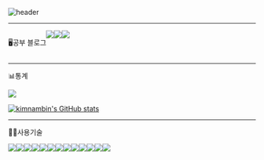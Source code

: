 ![header](https://capsule-render.vercel.app/api?type=waving&color=e6e6fa&text=%20kimnambin's%20GitHub%20👋&animation=twinkling&fontSize=35&fontAlignY=40&fontAlign=70&height=250)
<hr>
<div class="contanier" style="display:flex; flex-direction:row;">

<p>🖥️공부 블로그</p>
<a href="https://nanifood.tistory.com/">
<img src="https://img.shields.io/badge/Tistory-000000?style=for-the-badge&logo=Tistory&logoColor=white">
</a>
<a href="https://kimnambin.github.io/">
<img src="https://img.shields.io/badge/MY WEB%20-0078D4?style=for-the-badge&logo=Internet%20Explorer&logoColor=white">
</a>
<a href="https://www.notion.so/3fb9d89f55274b7eb9583599685bdfda?v=eccc8150bdd448f18deae5f72a154449">
<img src="https://img.shields.io/badge/Notion-000000?style=for-the-badge&logo=notion&logoColor=white">
</a>
</div>
<hr>

<p>📊통계</p>
<img src ="https://img.shields.io/badge/GitHub-181717?style=for-the-badge&logo=GitHub&logoColor=white">

[![kimnambin's GitHub stats](https://github-readme-stats.vercel.app/api?username=kimnambin&include_all_commits=true&theme=nord&hide_border=true&count_private=true)](https://github.com/kimnambin/github-readme-stats)
<hr>
<p>🧑‍💻사용기술</p>
<div class= "contanier" style="display:flex; flex-direction:row;">
    <img src="https://img.shields.io/badge/html5-E34F26?style=for-the-badge&logo=html5&logoColor=white"> 
    <img src="https://img.shields.io/badge/css-1572B6?style=for-the-badge&logo=css3&logoColor=white">
    <img src="https://img.shields.io/badge/JavaScript-F7DF1E?style=for-the-badge&logo=javascript&logoColor=white">
    <img src="https://img.shields.io/badge/Figma-F24E1E?style=for-the-badge&logo=figma&logoColor=white">
    
  <br>
     <img src="https://img.shields.io/badge/Dart-0175C2?style=for-the-badge&logo=dart&logoColor=white">
     <img src="https://img.shields.io/badge/Flutter-02569B?style=for-the-badge&logo=Flutter&logoColor=white">
     <img src="https://img.shields.io/badge/React.js-61DAFB?style=for-the-badge&logo=React&logoColor=white">
    <img src='https://img.shields.io/badge/Angular-07405E?style=for-the-badge&logo=angular&logoColor=white'>

   <br> 
    <img src='https://img.shields.io/badge/Python-07405E?style=for-the-badge&logo=python&logoColor=white'>
  <img src="https://img.shields.io/badge/Node.js-339933?style=for-the-badge&logo=Node.js&logoColor=white">
  <img src="https://img.shields.io/badge/SQLite-07405E?style=for-the-badge&logo=sqlite&logoColor=white">
   <img src="https://img.shields.io/badge/MongoDB-4EA94B?style=for-the-badge&logo=mongodb&logoColor=white">
   <img src="https://img.shields.io/badge/Flask-000000?style=for-the-badge&logo=flask&logoColor=white">
<!--<img src="https://img.shields.io/badge/firebase-FFCA28?style=for-the-badge&logo=firebase&logoColor=white">-->
   

</div>
